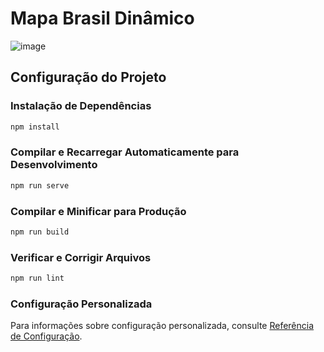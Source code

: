 # Mapa Brasil Dinâmico

![image](https://github.com/KnSXl/MAPA-BRASIL-DINAMICO/assets/139629722/98b5f1e9-1025-463f-a23f-7b3cb519220c)

## Configuração do Projeto

### Instalação de Dependências
```bash
npm install
```

### Compilar e Recarregar Automaticamente para Desenvolvimento
```bash
npm run serve
```

### Compilar e Minificar para Produção
```bash
npm run build
```

### Verificar e Corrigir Arquivos
```bash
npm run lint
```

### Configuração Personalizada
Para informações sobre configuração personalizada, consulte [Referência de Configuração](https://cli.vuejs.org/config/).
